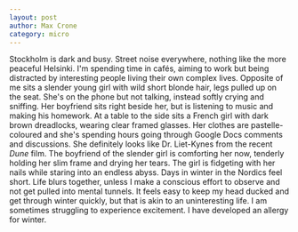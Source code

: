 ```yaml
---
layout: post
author: Max Crone
category: micro
---
```

Stockholm is dark and busy. Street noise everywhere, nothing like the more peaceful Helsinki. I'm spending time in cafés, aiming to work but being distracted by interesting people living their own complex lives. Opposite of me sits a slender young girl with wild short blonde hair, legs pulled up on the seat. She's on the phone but not talking, instead softly crying and sniffing. Her boyfriend sits right beside her, but is listening to music and making his homework. At a table to the side sits a French girl with dark brown dreadlocks, wearing clear framed glasses. Her clothes are pastelle-coloured and she's spending hours going through Google Docs comments and discussions. She definitely looks like Dr. Liet-Kynes from the recent *Dune* film. The boyfriend of the slender girl is comforting her now, tenderly holding her slim frame and drying her tears. The girl is fidgeting with her nails while staring into an endless abyss. Days in winter in the Nordics feel short. Life blurs together, unless I make a conscious effort to observe and not get pulled into mental tunnels. It feels easy to keep my head ducked and get through winter quickly, but that is akin to an uninteresting life. I am sometimes struggling to experience excitement. I have developed an allergy for winter.
